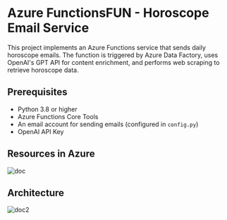 # Azure FunctionsFUN - Horoscope Email Service

This project implements an Azure Functions service that sends daily horoscope emails. The function is triggered by Azure Data Factory, uses OpenAI's GPT API for content enrichment, and performs web scraping to retrieve horoscope data.

## Prerequisites

- Python 3.8 or higher
- Azure Functions Core Tools
- An email account for sending emails (configured in `config.py`)
- OpenAI API Key

## Resources in Azure

![doc](https://github.com/Bonny94ITA/AzureFunctionsFUN/assets/60448424/43ede218-7fb1-4482-b025-cde79f1899c1)

## Architecture

![doc2](https://github.com/Bonny94ITA/AzureFunctionsFUN/assets/60448424/6c9b8c0d-47a9-4f66-8492-feaeaecba8e4)

